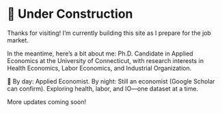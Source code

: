 🚧 Under Construction
======
Thanks for visiting! I’m currently building this site as I prepare for the job market.

In the meantime, here’s a bit about me:
Ph.D. Candidate in Applied Economics at the University of Connecticut, with research interests in Health Economics, Labor Economics, and Industrial Organization.

🧐 By day: Applied Economist.
By night: Still an economist (Google Scholar can confirm).
Exploring health, labor, and IO—one dataset at a time.

More updates coming soon!
